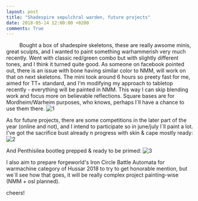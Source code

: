 ```yaml
---
layout: post
title: "Shadespire sepulchral warden, future projects"
date: 2018-05-14 12:00:00 +0200
comments: True
---
```


&nbsp;&nbsp;&nbsp;&nbsp;&nbsp;&nbsp;&nbsp;&nbsp;
Bought a box of shadespire skeletons, these are really awsome minis, great sculpts, and I wanted to paint something warhammerish very much recently. Went with classic red/green combo but with slightly different tones, and I think it turned quite good. As someone on facebook pointed out, there is an issue with bone having similar color to NMM, will work on that on next skeletons. The mini took around 6 hours so preety fast for me, aimed for TT+ standard, and I'm modifying my approach to tabletop recently - everything will be painted in NMM. This way I can skip blending work and focus more on believable reflections. Square bases are for Mordheim/Warheim purposes, who knows, perhaps I`ll have a chance to use them there. 
![1](https://scontent-frx5-1.cdninstagram.com/vp/7c6bb044459ba8d72f5836e840363d9b/5B7717FF/t51.2885-15/e35/31725153_971066749734440_6963667168357515264_n.jpg)

As for future projects, there are some competitions in the later part of the year (online and not), and I intend to participate so in june/july I`ll paint a lot. I've got the sacrifice bust already n progress with skin & cape mostly ready:
![2](https://scontent-frx5-1.cdninstagram.com/vp/4940cf938631b9e191cd325fd43d48b4/5B99FC9B/t51.2885-15/e35/30593322_174229940071021_2656405889249968128_n.jpg)

And Penthisilea bootleg prepped & ready to be primed:
![3](https://scontent-frx5-1.cdninstagram.com/vp/3ddbd5ceef1f347be5f1c2980b11dec0/5B9C3DA5/t51.2885-15/e35/30830821_523849421345620_8591020273833082880_n.jpg)

I also aim to prepare forgeworld's Iron Circle Battle Automata for warmachine category of Hussar 2018 to try to get honorable mention, but we`ll see how that goes, it will be really complex project painting-wise (NMM + osl planned).

cheers!
